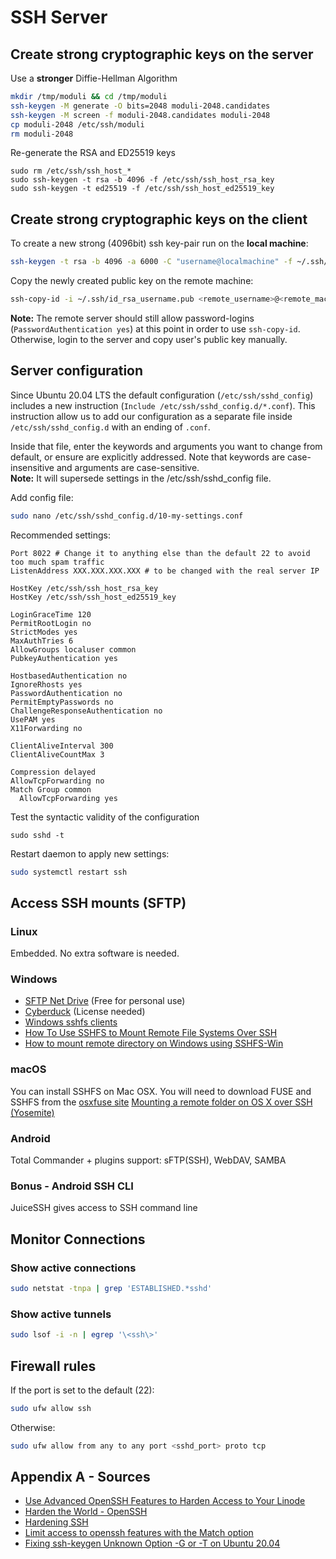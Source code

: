 # SSH Server

## Create strong cryptographic keys on the server

Use a **stronger** Diffie-Hellman Algorithm
```bash
mkdir /tmp/moduli && cd /tmp/moduli
ssh-keygen -M generate -O bits=2048 moduli-2048.candidates
ssh-keygen -M screen -f moduli-2048.candidates moduli-2048
cp moduli-2048 /etc/ssh/moduli
rm moduli-2048
```

Re-generate the RSA and ED25519 keys
```
sudo rm /etc/ssh/ssh_host_*  
sudo ssh-keygen -t rsa -b 4096 -f /etc/ssh/ssh_host_rsa_key 
sudo ssh-keygen -t ed25519 -f /etc/ssh/ssh_host_ed25519_key
```

## Create strong cryptographic keys on the client

To create a new strong (4096bit) ssh key-pair run on the **local machine**:
```bash
ssh-keygen -t rsa -b 4096 -a 6000 -C "username@localmachine" -f ~/.ssh/id_rsa_username
```

Copy the newly created public key on the remote machine:
```bash
ssh-copy-id -i ~/.ssh/id_rsa_username.pub <remote_username>@<remote_machine>:<port>
```
**Note:** The remote server should still allow password-logins (`PasswordAuthentication yes`) at this point in order to use `ssh-copy-id`.
Otherwise, login to the server and copy user's public key manually. 

## Server configuration

Since Ubuntu 20.04 LTS the default configuration (`/etc/ssh/sshd_config`) includes a new instruction (`Include /etc/ssh/sshd_config.d/*.conf`).
This instruction allow us to add our configuration as a separate file inside `/etc/ssh/sshd_config.d` with an ending of `.conf`.

Inside that file, enter the keywords and arguments you want to change from default, or ensure are explicitly addressed. Note that keywords are case-insensitive and arguments are case-sensitive.  
**Note:** It will supersede settings in the /etc/ssh/sshd_config file.

Add config file:
```bash
sudo nano /etc/ssh/sshd_config.d/10-my-settings.conf
```

Recommended settings:
```
Port 8022 # Change it to anything else than the default 22 to avoid too much spam traffic
ListenAddress XXX.XXX.XXX.XXX # to be changed with the real server IP

HostKey /etc/ssh/ssh_host_rsa_key
HostKey /etc/ssh/ssh_host_ed25519_key

LoginGraceTime 120
PermitRootLogin no
StrictModes yes
MaxAuthTries 6
AllowGroups localuser common
PubkeyAuthentication yes

HostbasedAuthentication no
IgnoreRhosts yes
PasswordAuthentication no
PermitEmptyPasswords no
ChallengeResponseAuthentication no
UsePAM yes
X11Forwarding no

ClientAliveInterval 300
ClientAliveCountMax 3

Compression delayed
AllowTcpForwarding no
Match Group common
  AllowTcpForwarding yes
```

Test the syntactic validity of the configuration
```shell
sudo sshd -t
```

Restart daemon to apply new settings:
```bash
sudo systemctl restart ssh
```

## Access SSH mounts (SFTP)

### Linux

Embedded. No extra software is needed.

### Windows

- [SFTP Net Drive](https://www.nsoftware.com/sftp/netdrive/) (Free for personal use)
- [Cyberduck](https://cyberduck.io) (License needed)
- [Windows sshfs clients](https://nelsonslog.wordpress.com/2017/07/19/windows-sshfs-clients/)
- [How To Use SSHFS to Mount Remote File Systems Over SSH](https://www.digitalocean.com/community/tutorials/how-to-use-sshfs-to-mount-remote-file-systems-over-ssh)
- [How to mount remote directory on Windows using SSHFS-Win](https://codeyarns.com/2018/05/03/how-to-mount-remote-directory-on-windows-using-sshfs-win/)

### macOS

You can install SSHFS on Mac OSX. You will need to download FUSE and SSHFS from the [osxfuse site](http://osxfuse.github.io/)
[Mounting a remote folder on OS X over SSH (Yosemite)](https://amaral.northwestern.edu/resources/guides/mounting-remote-folder-os-x-over-ssh-yosemite)

### Android

Total Commander + plugins support: sFTP(SSH), WebDAV, SAMBA

### Bonus - Android SSH CLI

JuiceSSH gives access to SSH command line

## Monitor Connections

### Show active connections

```bash
sudo netstat -tnpa | grep 'ESTABLISHED.*sshd'
```

### Show active tunnels

```bash
sudo lsof -i -n | egrep '\<ssh\>'
```

## Firewall rules

If the port is set to the default (22): 
```bash
sudo ufw allow ssh
```
Otherwise:
```bash
sudo ufw allow from any to any port <sshd_port> proto tcp
```

## Appendix A - Sources

- [Use Advanced OpenSSH Features to Harden Access to Your Linode](https://www.linode.com/docs/guides/advanced-ssh-server-security/)
- [Harden the World - OpenSSH](http://docs.hardentheworld.org/Applications/OpenSSH/)
- [Hardening SSH](https://medium.com/@jasonrigden/hardening-ssh-1bcb99cd4cef)
- [Limit access to openssh features with the Match option](https://raymii.org/s/tutorials/Limit_access_to_openssh_features_with_the_Match_keyword.html)
- [Fixing ssh-keygen Unknown Option -G or -T on Ubuntu 20.04](https://chewett.co.uk/blog/2535/fixing-ssh-keygen-unknown-option-g-or-t-on-ubuntu-20-04/)
